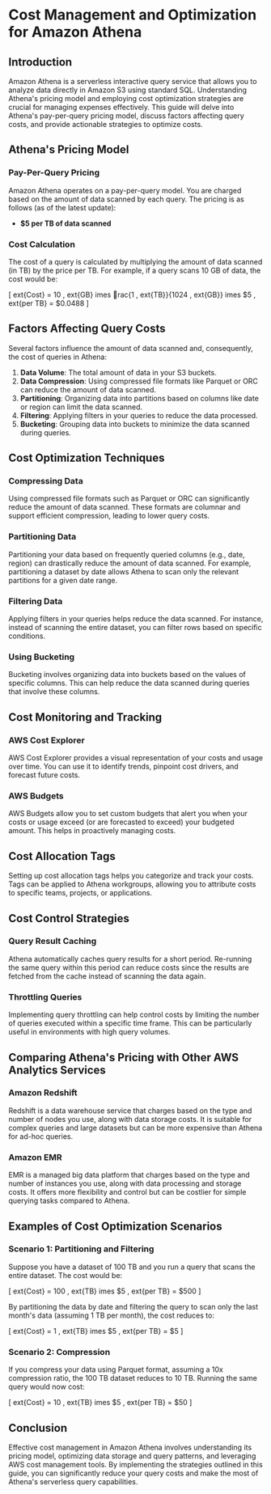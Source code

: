 # Cost Management and Optimization for Amazon Athena

## Introduction

Amazon Athena is a serverless interactive query service that allows you to analyze data directly in Amazon S3 using standard SQL. Understanding Athena's pricing model and employing cost optimization strategies are crucial for managing expenses effectively. This guide will delve into Athena's pay-per-query pricing model, discuss factors affecting query costs, and provide actionable strategies to optimize costs.

## Athena's Pricing Model

### Pay-Per-Query Pricing

Amazon Athena operates on a pay-per-query model. You are charged based on the amount of data scanned by each query. The pricing is as follows (as of the latest update):

- **$5 per TB of data scanned**

### Cost Calculation

The cost of a query is calculated by multiplying the amount of data scanned (in TB) by the price per TB. For example, if a query scans 10 GB of data, the cost would be:

\[ 	ext{Cost} = 10 \, 	ext{GB} 	imes rac{1 \, 	ext{TB}}{1024 \, 	ext{GB}} 	imes \$5 \, 	ext{per TB} = \$0.0488 \]

## Factors Affecting Query Costs

Several factors influence the amount of data scanned and, consequently, the cost of queries in Athena:

1. **Data Volume**: The total amount of data in your S3 buckets.
2. **Data Compression**: Using compressed file formats like Parquet or ORC can reduce the amount of data scanned.
3. **Partitioning**: Organizing data into partitions based on columns like date or region can limit the data scanned.
4. **Filtering**: Applying filters in your queries to reduce the data processed.
5. **Bucketing**: Grouping data into buckets to minimize the data scanned during queries.

## Cost Optimization Techniques

### Compressing Data

Using compressed file formats such as Parquet or ORC can significantly reduce the amount of data scanned. These formats are columnar and support efficient compression, leading to lower query costs.

### Partitioning Data

Partitioning your data based on frequently queried columns (e.g., date, region) can drastically reduce the amount of data scanned. For example, partitioning a dataset by date allows Athena to scan only the relevant partitions for a given date range.

### Filtering Data

Applying filters in your queries helps reduce the data scanned. For instance, instead of scanning the entire dataset, you can filter rows based on specific conditions.

### Using Bucketing

Bucketing involves organizing data into buckets based on the values of specific columns. This can help reduce the data scanned during queries that involve these columns.

## Cost Monitoring and Tracking

### AWS Cost Explorer

AWS Cost Explorer provides a visual representation of your costs and usage over time. You can use it to identify trends, pinpoint cost drivers, and forecast future costs.

### AWS Budgets

AWS Budgets allow you to set custom budgets that alert you when your costs or usage exceed (or are forecasted to exceed) your budgeted amount. This helps in proactively managing costs.

## Cost Allocation Tags

Setting up cost allocation tags helps you categorize and track your costs. Tags can be applied to Athena workgroups, allowing you to attribute costs to specific teams, projects, or applications.

## Cost Control Strategies

### Query Result Caching

Athena automatically caches query results for a short period. Re-running the same query within this period can reduce costs since the results are fetched from the cache instead of scanning the data again.

### Throttling Queries

Implementing query throttling can help control costs by limiting the number of queries executed within a specific time frame. This can be particularly useful in environments with high query volumes.

## Comparing Athena's Pricing with Other AWS Analytics Services

### Amazon Redshift

Redshift is a data warehouse service that charges based on the type and number of nodes you use, along with data storage costs. It is suitable for complex queries and large datasets but can be more expensive than Athena for ad-hoc queries.

### Amazon EMR

EMR is a managed big data platform that charges based on the type and number of instances you use, along with data processing and storage costs. It offers more flexibility and control but can be costlier for simple querying tasks compared to Athena.

## Examples of Cost Optimization Scenarios

### Scenario 1: Partitioning and Filtering

Suppose you have a dataset of 100 TB and you run a query that scans the entire dataset. The cost would be:

\[ 	ext{Cost} = 100 \, 	ext{TB} 	imes \$5 \, 	ext{per TB} = \$500 \]

By partitioning the data by date and filtering the query to scan only the last month's data (assuming 1 TB per month), the cost reduces to:

\[ 	ext{Cost} = 1 \, 	ext{TB} 	imes \$5 \, 	ext{per TB} = \$5 \]

### Scenario 2: Compression

If you compress your data using Parquet format, assuming a 10x compression ratio, the 100 TB dataset reduces to 10 TB. Running the same query would now cost:

\[ 	ext{Cost} = 10 \, 	ext{TB} 	imes \$5 \, 	ext{per TB} = \$50 \]

## Conclusion

Effective cost management in Amazon Athena involves understanding its pricing model, optimizing data storage and query patterns, and leveraging AWS cost management tools. By implementing the strategies outlined in this guide, you can significantly reduce your query costs and make the most of Athena's serverless query capabilities.